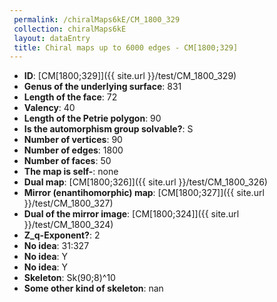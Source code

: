 ```yaml
--- 
 permalink: /chiralMaps6kE/CM_1800_329 
 collection: chiralMaps6kE
 layout: dataEntry
 title: Chiral maps up to 6000 edges - CM[1800;329]
---
```


- **ID**: [CM[1800;329]]({{ site.url }}/test/CM_1800_329)
- **Genus of the underlying surface**: 831
- **Length of the face**: 72
- **Valency**: 40
- **Length of the Petrie polygon**: 90
- **Is the automorphism group solvable?**: S
- **Number of vertices**: 90
- **Number of edges**: 1800
- **Number of faces**: 50
- **The map is self-**: none
- **Dual map**: [CM[1800;326]]({{ site.url }}/test/CM_1800_326)
- **Mirror (enantihomorphic) map**: [CM[1800;327]]({{ site.url }}/test/CM_1800_327)
- **Dual of the mirror image**: [CM[1800;324]]({{ site.url }}/test/CM_1800_324)
- **Z_q-Exponent?**: 2
- **No idea**:  31:327
- **No idea**: Y
- **No idea**: Y
- **Skeleton**: Sk(90;8)^10
- **Some other kind of skeleton**: nan
